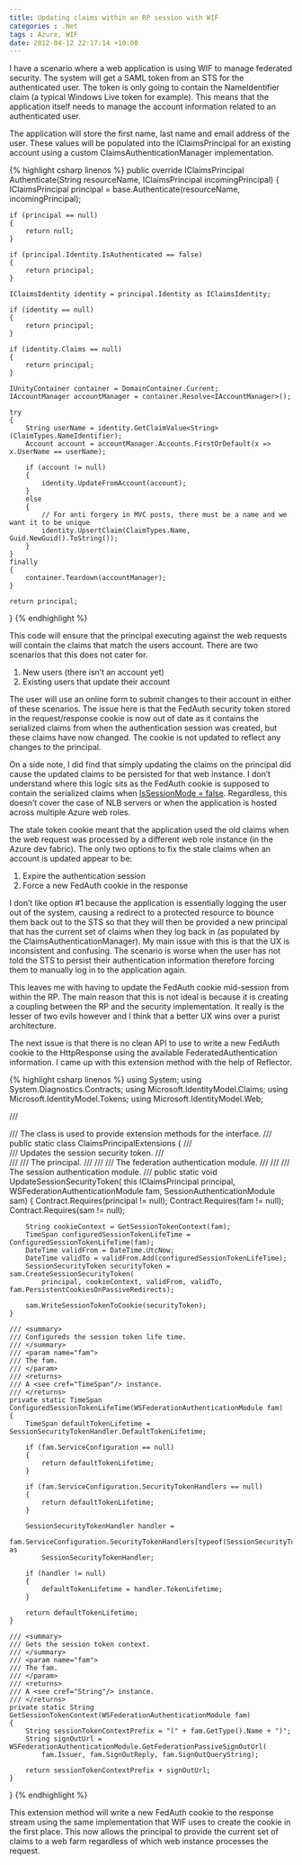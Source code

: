```yaml
---
title: Updating claims within an RP session with WIF
categories : .Net
tags : Azure, WIF
date: 2012-04-12 22:17:14 +10:00
---
```


I have a scenario where a web application is using WIF to manage federated security. The system will get a SAML token from an STS for the authenticated user. The token is only going to contain the NameIdentifier claim (a typical Windows Live token for example). This means that the application itself needs to manage the account information related to an authenticated user.

The application will store the first name, last name and email address of the user. These values will be populated into the IClaimsPrincipal for an existing account using a custom ClaimsAuthenticationManager implementation.

{% highlight csharp linenos %}
public override IClaimsPrincipal Authenticate(String resourceName, IClaimsPrincipal incomingPrincipal)
{
    IClaimsPrincipal principal = base.Authenticate(resourceName, incomingPrincipal);
    
    if (principal == null)
    {
        return null;
    }
    
    if (principal.Identity.IsAuthenticated == false)
    {
        return principal;
    }
    
    IClaimsIdentity identity = principal.Identity as IClaimsIdentity;
    
    if (identity == null)
    {
        return principal;
    }
    
    if (identity.Claims == null)
    {
        return principal;
    }
    
    IUnityContainer container = DomainContainer.Current;
    IAccountManager accountManager = container.Resolve<IAccountManager>();
    
    try
    {
        String userName = identity.GetClaimValue<String>(ClaimTypes.NameIdentifier);
        Account account = accountManager.Accounts.FirstOrDefault(x => x.UserName == userName);
    
        if (account != null)
        {
            identity.UpdateFromAccount(account);
        }
        else
        {
            // For anti forgery in MVC posts, there must be a name and we want it to be unique
            identity.UpsertClaim(ClaimTypes.Name, Guid.NewGuid().ToString());
        }
    }
    finally
    {
        container.Teardown(accountManager);
    }
    
    return principal;
}
{% endhighlight %}

This code will ensure that the principal executing against the web requests will contain the claims that match the users account. There are two scenarios that this does not cater for.

1. New users (there isn’t an account yet)
1. Existing users that update their account
    
The user will use an online form to submit changes to their account in either of these scenarios. The issue here is that the FedAuth security token stored in the request/response cookie is now out of date as it contains the serialized claims from when the authentication session was created, but these claims have now changed. The cookie is not updated to reflect any changes to the principal.

On a side note, I did find that simply updating the claims on the principal did cause the updated claims to be persisted for that web instance. I don’t understand where this logic sits as the FedAuth cookie is supposed to contain the serialized claims when [IsSessionMode = false][0]. Regardless, this doesn’t cover the case of NLB servers or when the application is hosted across multiple Azure web roles.

The stale token cookie meant that the application used the old claims when the web request was processed by a different web role instance (in the Azure dev fabric). The only two options to fix the stale claims when an account is updated appear to be:

1. Expire the authentication session
1. Force a new FedAuth cookie in the response
    
I don’t like option #1 because the application is essentially logging the user out of the system, causing a redirect to a protected resource to bounce them back out to the STS so that they will then be provided a new principal that has the current set of claims when they log back in (as populated by the ClaimsAuthenticationManager). My main issue with this is that the UX is inconsistent and confusing. The scenario is worse when the user has not told the STS to persist their authentication information therefore forcing them to manually log in to the application again.

This leaves me with having to update the FedAuth cookie mid-session from within the RP. The main reason that this is not ideal is because it is creating a coupling between the RP and the security implementation. It really is the lesser of two evils however and I think that a better UX wins over a purist architecture.

The next issue is that there is no clean API to use to write a new FedAuth cookie to the HttpResponse using the available FederatedAuthentication information. I came up with this extension method with the help of Reflector.

{% highlight csharp linenos %}
using System;
using System.Diagnostics.Contracts;
using Microsoft.IdentityModel.Claims;
using Microsoft.IdentityModel.Tokens;
using Microsoft.IdentityModel.Web;
    
/// <summary>
/// The <see cref="ClaimsPrincipalExtensions"/> class is used to provide extension methods for the <see cref="IClaimsPrincipal"/> interface.
/// </summary>
public static class ClaimsPrincipalExtensions
{
    /// <summary>
    /// Updates the session security token.
    /// </summary>
    /// <param name="principal">
    /// The principal. 
    /// </param>
    /// <param name="fam">
    /// The federation authentication module. 
    /// </param>
    /// <param name="sam">
    /// The session authentication module. 
    /// </param>
    public static void UpdateSessionSecurityToken(
        this IClaimsPrincipal principal, WSFederationAuthenticationModule fam, SessionAuthenticationModule sam)
    {
        Contract.Requires<ArgumentNullException>(principal != null);
        Contract.Requires<ArgumentNullException>(fam != null);
        Contract.Requires<ArgumentNullException>(sam != null);
    
        String cookieContext = GetSessionTokenContext(fam);
        TimeSpan configuredSessionTokenLifeTime = ConfiguredSessionTokenLifeTime(fam);
        DateTime validFrom = DateTime.UtcNow;
        DateTime validTo = validFrom.Add(configuredSessionTokenLifeTime);
        SessionSecurityToken securityToken = sam.CreateSessionSecurityToken(
            principal, cookieContext, validFrom, validTo, fam.PersistentCookiesOnPassiveRedirects);
    
        sam.WriteSessionTokenToCookie(securityToken);
    }
    
    /// <summary>
    /// Configureds the session token life time.
    /// </summary>
    /// <param name="fam">
    /// The fam. 
    /// </param>
    /// <returns>
    /// A <see cref="TimeSpan"/> instance. 
    /// </returns>
    private static TimeSpan ConfiguredSessionTokenLifeTime(WSFederationAuthenticationModule fam)
    {
        TimeSpan defaultTokenLifetime = SessionSecurityTokenHandler.DefaultTokenLifetime;
    
        if (fam.ServiceConfiguration == null)
        {
            return defaultTokenLifetime;
        }
    
        if (fam.ServiceConfiguration.SecurityTokenHandlers == null)
        {
            return defaultTokenLifetime;
        }
    
        SessionSecurityTokenHandler handler =
            fam.ServiceConfiguration.SecurityTokenHandlers[typeof(SessionSecurityToken)] as
            SessionSecurityTokenHandler;
    
        if (handler != null)
        {
            defaultTokenLifetime = handler.TokenLifetime;
        }
    
        return defaultTokenLifetime;
    }
    
    /// <summary>
    /// Gets the session token context.
    /// </summary>
    /// <param name="fam">
    /// The fam. 
    /// </param>
    /// <returns>
    /// A <see cref="String"/> instance. 
    /// </returns>
    private static String GetSessionTokenContext(WSFederationAuthenticationModule fam)
    {
        String sessionTokenContextPrefix = "(" + fam.GetType().Name + ")";
        String signOutUrl = WSFederationAuthenticationModule.GetFederationPassiveSignOutUrl(
            fam.Issuer, fam.SignOutReply, fam.SignOutQueryString);
    
        return sessionTokenContextPrefix + signOutUrl;
    }
}
{% endhighlight %}

This extension method will write a new FedAuth cookie to the response stream using the same implementation that WIF uses to create the cookie in the first place. This now allows the principal to provide the current set of claims to a web farm regardless of which web instance processes the request.

[0]: http://blogs.msdn.com/b/vbertocci/archive/2010/05/26/your-fedauth-cookies-on-a-diet-issessionmode-true.aspx
